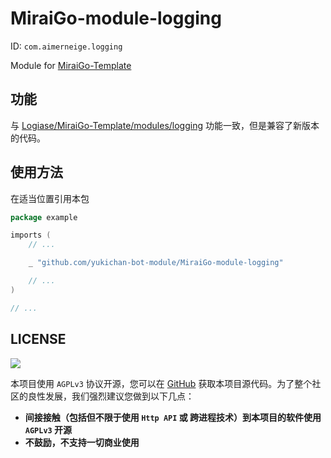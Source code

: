 # MiraiGo-module-logging

ID: `com.aimerneige.logging`

Module for [MiraiGo-Template](https://github.com/Logiase/MiraiGo-Template)

## 功能

与 [Logiase/MiraiGo-Template/modules/logging](https://github.com/Logiase/MiraiGo-Template/tree/master/modules/logging) 功能一致，但是兼容了新版本的代码。

## 使用方法

在适当位置引用本包

```go
package example

imports (
    // ...

    _ "github.com/yukichan-bot-module/MiraiGo-module-logging"

    // ...
)

// ...
```

## LICENSE

<a href="https://www.gnu.org/licenses/agpl-3.0.en.html">
<img src="https://www.gnu.org/graphics/agplv3-155x51.png">
</a>

本项目使用 `AGPLv3` 协议开源，您可以在 [GitHub](https://github.com/yukichan-bot-module/MiraiGo-module-logging) 获取本项目源代码。为了整个社区的良性发展，我们强烈建议您做到以下几点：

- **间接接触（包括但不限于使用 `Http API` 或 跨进程技术）到本项目的软件使用 `AGPLv3` 开源**
- **不鼓励，不支持一切商业使用**
